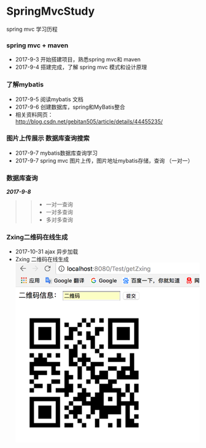 # SpringMvcStudy
spring mvc 学习历程<br> 
### spring mvc + maven
* 2017-9-3 开始搭建项目，熟悉spring mvc和 maven<br> 
* 2017-9-4 搭建完成，了解 spring mvc 模式和设计原理<br> 
### 了解mybatis
* 2017-9-5 阅读mybatis 文档<br> 
* 2017-9-6 创建数据库，spring和MyBatis整合<br> 
* 相关资料网页：http://blog.csdn.net/gebitan505/article/details/44455235/

### 图片上传展示 数据库查询搜索

* 2017-9-7 mybatis数据库查询学习
* 2017-9-7 spring mvc 图片上传，图片地址mybatis存储，查询 （一对一）

### 数据库查询
***2017-9-8***
>>* 一对一查询
>>* 一对多查询
>>* 多对多查询

### Zxing二维码在线生成

* 2017-10-31 ajax 异步加载
* Zxing 二维码在线生成 <br>
![img](https://github.com/NikoSoftware/SpringMvcStudy/raw/master/img/屏幕快照2017-10-31下午4.41.14.png)
